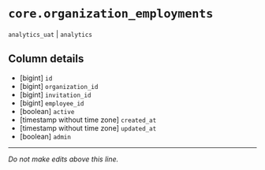# `core.organization_employments`
`analytics_uat` | `analytics`

## Column details
* [bigint]    `id`
* [bigint]    `organization_id`
* [bigint]    `invitation_id`
* [bigint]    `employee_id`
* [boolean]   `active`
* [timestamp without time zone] `created_at`
* [timestamp without time zone] `updated_at`
* [boolean]   `admin`

-------------------------------------------------------------------------------
*Do not make edits above this line.*
